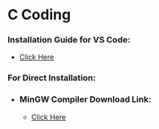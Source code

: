 # C Coding

### Installation Guide for VS Code:
  * [Click Here](https://code.visualstudio.com/docs/cpp/config-mingw#_prerequisites)

### For Direct Installation:
 * ### MinGW Compiler Download Link:
   * [Click Here](https://sourceforge.net/projects/mingw/)
